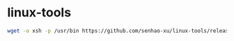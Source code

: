 # linux-tools

```bash
wget -o xsh -p /usr/bin https://github.com/senhao-xu/linux-tools/releases/download/latest/linux-tools && sudo chmod -R 777 /usr/bin/xsh
```
